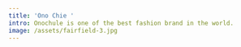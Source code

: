 ```yaml
---
title: 'Ono Chie '
intro: Onochule is one of the best fashion brand in the world.
image: /assets/fairfield-3.jpg
---
```


